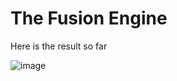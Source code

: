 # The Fusion Engine

Here is the result so far

![image](https://github.com/MBaranErcan/The-Fusion-Engine/assets/102927124/84dff80a-ee6d-45a0-91da-b528cebad958)
